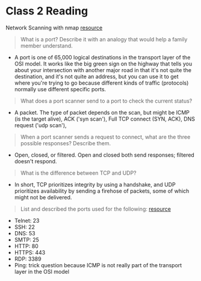 # Class 2 Reading
 Network Scanning with nmap
 [resource](https://www.varonis.com/blog/port-scanning-techniques/)

> What is a port? Describe it with an analogy that would help a family member understand.
   - A port is one of 65,000 logical destinations in the transport layer of the OSI model. It works like the big green sign on the highway that tells you about your intersection with another major road in that it's not quite the destination, and it's not quite an address, but you can use it to get where you're trying to go because different kinds of traffic (protocols) normally use different specific ports.

> What does a port scanner send to a port to check the current status?
   - A packet. The type of packet depends on the scan, but might be ICMP (is the target alive), ACK ('syn scan'), Full TCP connect (SYN, ACK), DNS request ('udp scan'), 

> When a port scanner sends a request to connect, what are the three possible responses? Describe them.
   - Open, closed, or filtered. Open and closed both send responses; filtered doesn't respond.

> What is the difference between TCP and UDP?
   - In short, TCP prioritizes integrity by using a handshake, and UDP prioritizes availability by sending a firehose of packets, some of which might not be delivered.

> List and described the ports used for the following:
>[resource](https://www.professormesser.com/network-plus/n10-008/n10-008-video/common-ports-n10-008/)
   - Telnet: 23
   - SSH: 22
   - DNS: 53
   - SMTP: 25
   - HTTP: 80
   - HTTPS: 443
   - RDP: 3389
   - Ping: trick question because ICMP is not really part of the transport layer in the OSI model